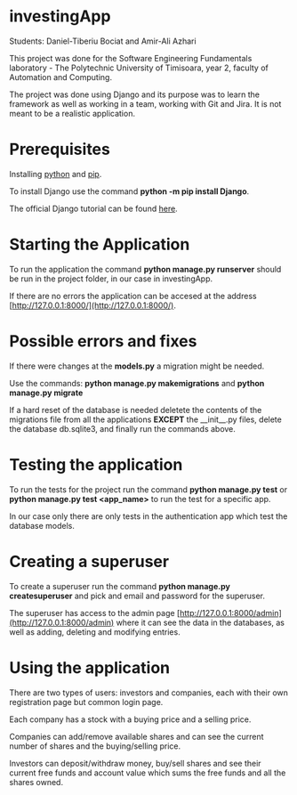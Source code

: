 # investingApp

Students: Daniel-Tiberiu Bociat and Amir-Ali Azhari

This project was done for the Software Engineering Fundamentals laboratory - The Polytechnic University of Timisoara, year 2, faculty of Automation and Computing.

The project was done using Django and its purpose was to learn the framework as well as working in a team, working with Git and Jira. It is not meant to be a realistic application.

# Prerequisites

Installing [python](https://phoenixnap.com/kb/how-to-install-python-3-windows) and [pip](https://phoenixnap.com/kb/install-pip-windows).

To install Django use the command __python -m pip install Django__.

The official Django tutorial can be found [here](https://docs.djangoproject.com/en/3.2/topics/install/). 

# Starting the Application

To run the application the command __python manage.py runserver__ should be run in the project folder, in our case in investingApp.

If there are no errors the application can be accesed at the address [http://127.0.0.1:8000/](http://127.0.0.1:8000/).

# Possible errors and fixes

If there were changes at the __models.py__ a migration might be needed.

Use the commands: __python manage.py makemigrations__ and __python manage.py migrate__

If a hard reset of the database is needed deletete the contents of the migrations file from all the applications __EXCEPT__ the \_\_init\_\_.py files, delete the database db.sqlite3, and finally run the commands above.

# Testing the application

To run the tests for the project run the command __python manage.py test__ or __python manage.py test <app_name>__ to run the test for a specific app.

In our case only there are only tests in the authentication app which test the database models.

# Creating a superuser

To create a superuser run the command __python manage.py createsuperuser__ and pick and email and password for the superuser.

The superuser has access to the admin page [http://127.0.0.1:8000/admin](http://127.0.0.1:8000/admin) where it can see the data in the databases, as well as adding, deleting and modifying entries.

# Using the application

There are two types of users: investors and companies, each with their own registration page but common login page.

Each company has a stock with a buying price and a selling price.

Companies can add/remove available shares and can see the current number of shares and the buying/selling price.

Investors can deposit/withdraw money, buy/sell shares and see their current free funds and account value which sums the free funds and all the shares owned.
